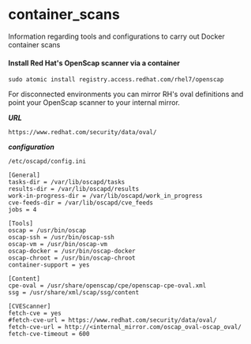 # container_scans
Information regarding tools and configurations to carry out Docker container scans

#### Install Red Hat's OpenScap scanner via a container

```
sudo atomic install registry.access.redhat.com/rhel7/openscap
```
For disconnected environments you can mirror RH's oval definitions and point your OpenScap scanner to your internal mirror.

***URL***
```
https://www.redhat.com/security/data/oval/
```

***configuration***
```
/etc/oscapd/config.ini
```

```
[General]
tasks-dir = /var/lib/oscapd/tasks
results-dir = /var/lib/oscapd/results
work-in-progress-dir = /var/lib/oscapd/work_in_progress
cve-feeds-dir = /var/lib/oscapd/cve_feeds
jobs = 4

[Tools]
oscap = /usr/bin/oscap
oscap-ssh = /usr/bin/oscap-ssh
oscap-vm = /usr/bin/oscap-vm
oscap-docker = /usr/bin/oscap-docker
oscap-chroot = /usr/bin/oscap-chroot
container-support = yes

[Content]
cpe-oval = /usr/share/openscap/cpe/openscap-cpe-oval.xml
ssg = /usr/share/xml/scap/ssg/content

[CVEScanner]
fetch-cve = yes
#fetch-cve-url = https://www.redhat.com/security/data/oval/
fetch-cve-url = http://<internal_mirror.com/oscap_oval-oscap_oval/
fetch-cve-timeout = 600
```

